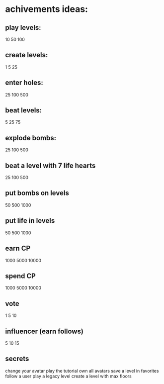 # achivements ideas:

## play levels:
10
50
100

## create levels:
1
5
25

## enter holes:
25
100
500

## beat levels:
5
25
75

## explode bombs:
25
100
500

## beat a level with 7 life hearts
25
100
500

## put bombs on levels
50
500
1000

## put life in levels
50
500
1000

## earn CP
1000
5000
10000

## spend CP
1000
5000
10000

## vote
1
5
10

## influencer (earn follows)
5
10
15



## secrets
change your avatar
play the tutorial
own all avatars
save a level in favorites
follow a user
play a legacy level
create a level with max floors